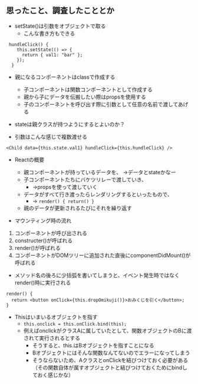 ## 思ったこと、調査したこととか
- setState()は引数をオブジェクトで取る
  - こんな書き方もできる
```
 hundleClick() {
    this.setState(() => {
      return { val1: "bar" };
    });
  }
```
- 親になるコンポーネントはclassで作成する
  - 子コンポーネントは関数コンポーネントとして作成する
  - 親から子にデータを伝搬したい際はpropsを使用する
  - 子のコンポーネントを呼び出す際に引数として任意の名前で渡してあげる

- stateは親クラスが持つようにするとよいのか？

- 引数はこんな感じで複数渡せる
```
<Child data={this.state.val1} hundleClick={this.hundleClick} />
```
- Reactの概要
  - 親コンポーネントが持っているデータを、
    →データとstateかなー
  - 子コンポーネントたちにバケツリレーで渡していき、
    - →propsを使って渡していく
  - データがすべて行き渡ったらレンダリングするといったもので、
    - → ` render() { return() } `
  - 親のデータが更新されるたびにそれを繰り返す

- マウンティング時の流れ
 1. コンポーネントが呼び出される
 2. constructer()が呼ばれる
 3. render()が呼ばれる
 4. コンポーネントがDOMツリーに追加された直後にcomponentDidMount()が呼ばれる

 - メソッド名の後ろに少括弧を書いてしまうと、イベント発生時ではなくrender()時に実行される

  ```
  render() {
    return <button onClick={this.dropOmikuji()}>おみくじを引く</button>;
  }
```

- Thisはいまいるオブジェクトを指す
  - ` this.onclick = this.onClick.bind(this); `
  - 例えばonclickがクラスAに属していたとして、関数オブジェクトのBに渡されて実行されるとする
    - そうすると、this.はBオブジェクトを指すことになる
    - Bオブジェクトにはそんな関数なんてないのでエラーになってしまう
    - そうならないため、AクラスとonClickを結びつけておく必要がある（その関数自体が属すオブジェクトと結びつけておくためにbindしておく感じかな）